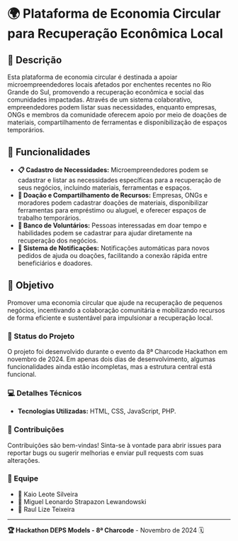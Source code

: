 # 🌍 Plataforma de Economia Circular para Recuperação Econômica Local

## 📄 Descrição
Esta plataforma de economia circular é destinada a apoiar microempreendedores locais afetados por enchentes recentes no Rio Grande do Sul, promovendo a recuperação econômica e social das comunidades impactadas. Através de um sistema colaborativo, empreendedores podem listar suas necessidades, enquanto empresas, ONGs e membros da comunidade oferecem apoio por meio de doações de materiais, compartilhamento de ferramentas e disponibilização de espaços temporários.

## 🚀 Funcionalidades
- **📋 Cadastro de Necessidades:** Microempreendedores podem se cadastrar e listar as necessidades específicas para a recuperação de seus negócios, incluindo materiais, ferramentas e espaços.
- **🤝 Doação e Compartilhamento de Recursos:** Empresas, ONGs e moradores podem cadastrar doações de materiais, disponibilizar ferramentas para empréstimo ou aluguel, e oferecer espaços de trabalho temporários.
- **👥 Banco de Voluntários:** Pessoas interessadas em doar tempo e habilidades podem se cadastrar para ajudar diretamente na recuperação dos negócios.
- **🔔 Sistema de Notificações:** Notificações automáticas para novos pedidos de ajuda ou doações, facilitando a conexão rápida entre beneficiários e doadores.

## 🎯 Objetivo
Promover uma economia circular que ajude na recuperação de pequenos negócios, incentivando a colaboração comunitária e mobilizando recursos de forma eficiente e sustentável para impulsionar a recuperação local.

### 📌 Status do Projeto
O projeto foi desenvolvido durante o evento da 8ª Charcode Hackathon em novembro de 2024. Em apenas dois dias de desenvolvimento, algumas funcionalidades ainda estão incompletas, mas a estrutura central está funcional.

### 💻 Detalhes Técnicos
- **Tecnologias Utilizadas:** HTML, CSS, JavaScript, PHP.

### 🤲 Contribuições
Contribuições são bem-vindas! Sinta-se à vontade para abrir issues para reportar bugs ou sugerir melhorias e enviar pull requests com suas alterações.

### 👥 Equipe
- 👤 Kaio Leote Silveira
- 👤 Miguel Leonardo Strapazon Lewandowski
- 👤 Raul Lize Teixeira

---

**🏆 Hackathon DEPS Models - 8ª Charcode** - Novembro de 2024 🗓️
